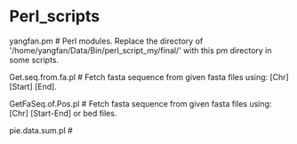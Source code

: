 # Perl_scripts
yangfan.pm  # Perl modules. Replace the directory of '/home/yangfan/Data/Bin/perl_script_my/final/' with this pm directory in some scripts.

Get.seq.from.fa.pl  # Fetch fasta sequence from given fasta files using: [Chr] [Start] [End].

GetFaSeq.of.Pos.pl  # Fetch fasta sequence from given fasta files using: [Chr] [Start-End] or bed files.

pie.data.sum.pl  # 
